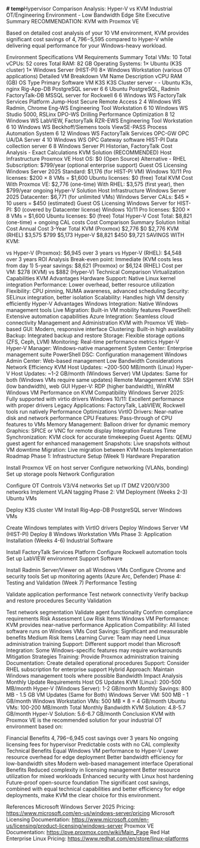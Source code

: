 **# temp**Hypervisor Comparison Analysis: Hyper-V vs KVM
Industrial OT/Engineering Environment - Low Bandwidth Edge Site
Executive Summary
RECOMMENDATION: KVM with Proxmox VE

Based on detailed cost analysis of your 10 VM environment, KVM provides significant cost savings of $4,796-$5,595 compared to Hyper-V while delivering equal performance for your Windows-heavy workload.

Environment Specifications
VM Requirements Summary
Total VMs: 10
Total vCPUs: 52 cores
Total RAM: 82 GB
Operating Systems:
1× Ubuntu (K3S cluster)
1× Windows Server (HIST-PI)
8× Windows Workstation (various OT applications)
Detailed VM Breakdown
VM Name	Description	vCPU	RAM (GB)	OS Type	Primary Software
VM K3S	K3S Cluster server	-	-	Ubuntu	K3s, nginx
Rig-App-DB	PostgreSQL server	6	6	Ubuntu	PostgreSQL, Radmin
FactoryTalk-DB	MSSQL server for Rockwell	6	6	Windows WS	FactoryTalk Services Platform
Jump-Host	Secure Remote Access	2	4	Windows WS	Radmin, Chrome
Eng-WS	Engineering Tool Workstation	6	10	Windows WS	Studio 5000, RSLinx
DPO-WS	Drilling Performance Optimization	8	12	Windows WS	LabVIEW, FactoryTalk
RZR-EWS	Engineering Tool Workstation	6	10	Windows WS	Beckhoff/Siemens tools
ViewSE-PASS	Process Automation System	6	12	Windows WS	FactoryTalk Services
OPC-GW	OPC UA/DA Server	4	10	Windows WS	OPC Gateway software
HIST-PI	Data collection server	6	8	Windows Server	PI Historian, FactoryTalk
Cost Analysis - Exact Calculations
KVM Solution (RECOMMENDED)
Host Infrastructure
Proxmox VE Host OS: $0 (Open Source)
Alternative - RHEL Subscription: $799/year (optional enterprise support)
Guest OS Licensing
Windows Server 2025 Standard: $1,176 (for HIST-PI VM)
Windows 10/11 Pro licenses: $200 × 8 VMs = $1,600
Ubuntu licenses: $0 (free)
Total KVM Cost
With Proxmox VE: $2,776 (one-time)
With RHEL: $3,575 (first year), then $799/year ongoing
Hyper-V Solution
Host Infrastructure
Windows Server 2025 Datacenter: $6,771 (for unlimited VMs)
Windows Server CALs: $45 × 10 users = $450 (estimated)
Guest OS Licensing
Windows Server for HIST-PI: $0 (covered by Datacenter license)
Windows 10/11 Pro licenses: $200 × 8 VMs = $1,600
Ubuntu licenses: $0 (free)
Total Hyper-V Cost
Total: $8,821 (one-time) + ongoing CAL costs
Cost Comparison Summary
Solution	Initial Cost	Annual Cost	3-Year Total
KVM (Proxmox)	$2,776	$0	$2,776
KVM (RHEL)	$3,575	$799	$5,173
Hyper-V	$8,821	$450	$9,721
SAVINGS WITH KVM:

vs Hyper-V (Proxmox): $6,945 over 3 years
vs Hyper-V (RHEL): $4,548 over 3 years
ROI Analysis
Break-even point: Immediate (KVM costs less from day 1)
5-year savings: $8,621 (Proxmox) or $6,124 (RHEL)
Cost per VM: $278 (KVM) vs $882 (Hyper-V)
Technical Comparison
Virtualization Capabilities
KVM Advantages
Hardware Support: Native Linux kernel integration
Performance: Lower overhead, better resource utilization
Flexibility: CPU pinning, NUMA awareness, advanced scheduling
Security: SELinux integration, better isolation
Scalability: Handles high VM density efficiently
Hyper-V Advantages
Windows Integration: Native Windows management tools
Live Migration: Built-in VM mobility features
PowerShell: Extensive automation capabilities
Azure Integration: Seamless cloud connectivity
Management and Administration
KVM with Proxmox VE
Web-based GUI: Modern, responsive interface
Clustering: Built-in high availability
Backup: Integrated backup and restore
Storage: Flexible storage options (ZFS, Ceph, LVM)
Monitoring: Real-time performance metrics
Hyper-V
Hyper-V Manager: Windows-native management
System Center: Enterprise management suite
PowerShell DSC: Configuration management
Windows Admin Center: Web-based management
Low Bandwidth Considerations
Network Efficiency
KVM Host Updates: ~200-500 MB/month (Linux)
Hyper-V Host Updates: ~1-2 GB/month (Windows Server)
VM Updates: Same for both (Windows VMs require same updates)
Remote Management
KVM: SSH (low bandwidth), web GUI
Hyper-V: RDP (higher bandwidth), WinRM
Windows VM Performance on KVM
Compatibility
Windows Server 2025: Fully supported with virtio drivers
Windows 10/11: Excellent performance with proper drivers
Legacy Applications: FactoryTalk, LabVIEW, Rockwell tools run natively
Performance Optimizations
VirtIO Drivers: Near-native disk and network performance
CPU Features: Pass-through of CPU features to VMs
Memory Management: Balloon driver for dynamic memory
Graphics: SPICE or VNC for remote display
Integration Features
Time Synchronization: KVM clock for accurate timekeeping
Guest Agents: QEMU guest agent for enhanced management
Snapshots: Live snapshots without VM downtime
Migration: Live migration between KVM hosts
Implementation Roadmap
Phase 1: Infrastructure Setup (Week 1)
Hardware Preparation

Install Proxmox VE on host server
Configure networking (VLANs, bonding)
Set up storage pools
Network Configuration

Configure OT Controls V3/V4 networks
Set up IT DMZ V200/V300 networks
Implement VLAN tagging
Phase 2: VM Deployment (Weeks 2-3)
Ubuntu VMs

Deploy K3S cluster VM
Install Rig-App-DB PostgreSQL server
Windows VMs

Create Windows templates with VirtIO drivers
Deploy Windows Server VM (HIST-PI)
Deploy 8 Windows Workstation VMs
Phase 3: Application Installation (Weeks 4-6)
Industrial Software

Install FactoryTalk Services Platform
Configure Rockwell automation tools
Set up LabVIEW environment
Support Software

Install Radmin Server/Viewer on all Windows VMs
Configure Chrome and security tools
Set up monitoring agents (Azure Arc, Defender)
Phase 4: Testing and Validation (Week 7)
Performance Testing

Validate application performance
Test network connectivity
Verify backup and restore procedures
Security Validation

Test network segmentation
Validate agent functionality
Confirm compliance requirements
Risk Assessment
Low Risk Items
Windows VM Performance: KVM provides near-native performance
Application Compatibility: All listed software runs on Windows VMs
Cost Savings: Significant and measurable benefits
Medium Risk Items
Learning Curve: Team may need Linux administration training
Support: Different support model than Microsoft
Integration: Some Windows-specific features may require workarounds
Mitigation Strategies
Training: Provide Proxmox administration training
Documentation: Create detailed operational procedures
Support: Consider RHEL subscription for enterprise support
Hybrid Approach: Maintain Windows management tools where possible
Bandwidth Impact Analysis
Monthly Update Requirements
Host OS Updates
KVM (Linux): 200-500 MB/month
Hyper-V (Windows Server): 1-2 GB/month
Monthly Savings: 800 MB - 1.5 GB
VM Updates (Same for Both)
Windows Server VM: 500 MB - 1 GB/month
Windows Workstation VMs: 500 MB × 8 = 4 GB/month
Ubuntu VMs: 100-200 MB/month
Total Monthly Bandwidth
KVM Solution: 4.8-5.7 GB/month
Hyper-V Solution: 5.6-6.7 GB/month
Conclusion
KVM with Proxmox VE is the recommended solution for your industrial OT environment based on:

Financial Benefits
$4,796-$6,945 cost savings over 3 years
No ongoing licensing fees for hypervisor
Predictable costs with no CAL complexity
Technical Benefits
Equal Windows VM performance to Hyper-V
Lower resource overhead for edge deployment
Better bandwidth efficiency for low-bandwidth sites
Modern web-based management interface
Operational Benefits
Reduced complexity in licensing management
Better resource utilization for mixed workloads
Enhanced security with Linux host hardening
Future-proof open-source foundation
The significant cost savings, combined with equal technical capabilities and better efficiency for edge deployments, make KVM the clear choice for this environment.

References
Microsoft Windows Server 2025 Pricing: https://www.microsoft.com/en-us/windows-server/pricing
Microsoft Licensing Documentation: https://www.microsoft.com/en-us/licensing/product-licensing/windows-server
Proxmox VE Documentation: https://pve.proxmox.com/wiki/Main_Page
Red Hat Enterprise Linux Pricing: https://www.redhat.com/en/store/linux-platforms
